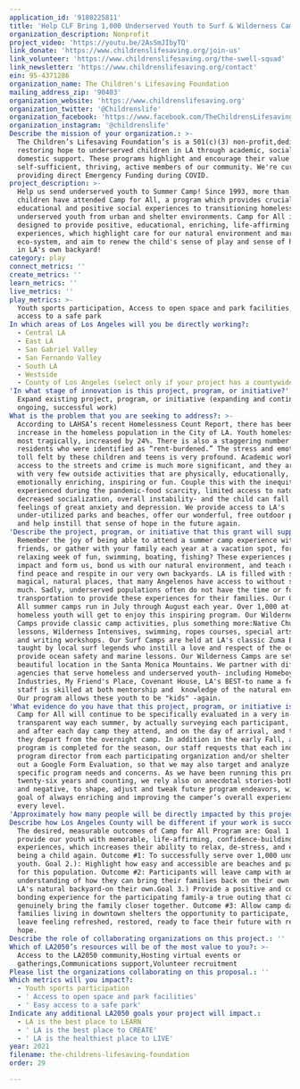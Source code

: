 ```yaml
---
application_id: '9180225811'
title: 'Help CLF Bring 1,000 Underserved Youth to Surf & Wilderness Camp!'
organization_description: Nonprofit
project_video: 'https://youtu.be/2AsSmJIbyTQ'
link_donate: 'https://www.childrenslifesaving.org/join-us'
link_volunteer: 'https://www.childrenslifesaving.org/the-swell-squad'
link_newsletter: 'https://www.childrenslifesaving.org/contact'
ein: 95-4371286
organization_name: The Children's Lifesaving Foundation
mailing_address_zip: '90403'
organization_website: 'https://www.childrenslifesaving.org'
organization_twitter: '@Childrenslife'
organization_facebook: 'https://www.facebook.com/TheChildrensLifesavingFoundation'
organization_instagram: '@childrenslife'
Describe the mission of your organization.: >-
  The Children’s Lifesaving Foundation’s is a 501(c)(3) non-profit,dedicated to
  restoring hope to underserved children in LA through academic, social and
  domestic support. These programs highlight and encourage their value as
  self-sufficient, thriving, active members of our community. We're currently
  providing direct Emergency Funding during COVID. 
project_description: >-
  Help us send underserved youth to Summer Camp! Since 1993, more than 75,000
  children have attended Camp for All, a program which provides crucial outdoor
  educational and positive social experiences to transitioning homeless and
  underserved youth from urban and shelter environments. Camp for All is
  designed to provide positive, educational, enriching, life-affirming outdoor
  experiences, which highlight care for our natural environment and marine
  eco-system, and aim to renew the child's sense of play and sense of hope-all
  in LA's own backyard!  
category: play
connect_metrics: ''
create_metrics: ''
learn_metrics: ''
live_metrics: ''
play_metrics: >-
  Youth sports participation, Access to open space and park facilities, Easy
  access to a safe park
In which areas of Los Angeles will you be directly working?:
  - Central LA
  - East LA
  - San Gabriel Valley
  - San Fernando Valley
  - South LA
  - Westside
  - County of Los Angeles (select only if your project has a countywide benefit)
'In what stage of innovation is this project, program, or initiative?': >-
  Expand existing project, program, or initiative (expanding and continuing
  ongoing, successful work)
What is the problem that you are seeking to address?: >-
  According to LAHSA’s recent Homelessness Count Report, there has been a 16%
  increase in the homeless population in the City of LA. Youth homelessness,
  most tragically, increased by 24%. There is also a staggering number of LA
  residents who were identified as “rent-burdened.” The stress and emotional
  toll felt by these children and teens is very profound. Academic work suffers,
  access to the streets and crime is much more significant, and they are left
  with very few outside activities that are physically, educationally, or
  emotionally enriching, inspiring or fun. Couple this with the inequities
  experienced during the pandemic-food scarcity, limited access to nature and
  decreased socialization, overall instability- and the child can fall prey to
  feelings of great anxiety and depression. We provide access to LA's
  under-utilized parks and beaches, offer our wonderful, free outdoor programs,
  and help instill that sense of hope in the future again.
'Describe the project, program, or initiative that this grant will support to address the problem identified.': >-
  Remember the joy of being able to attend a summer camp experience with your
  friends, or gather with your family each year at a vacation spot, for a
  relaxing week of fun, swimming, boating, fishing? These experiences positively
  impact and form us, bond us with our natural environment, and teach us how to
  find peace and respite in our very own backyards. LA is filled with such
  magical, natural places, that many Angelenos have access to without spending
  much. Sadly, underserved populations often do not have the time or funds for
  transportation to provide these experiences for their families. Our Camp for
  All summer camps run in July through August each year. Over 1,000 at-risk and
  homeless youth will get to enjoy this inspiring program. Our Wilderness Day
  Camps provide classic camp activities, plus something more:Native Chumash
  lessons, Wilderness Intensives, swimming, ropes courses, special arts classes
  and writing workshops. Our Surf Camps are held at LA's classic Zuma Beach,
  taught by local surf legends who instill a love and respect of the ocean and
  provide ocean safety and marine lessons. Our Wilderness Camps are set in a
  beautiful location in the Santa Monica Mountains. We partner with different
  agencies that serve homeless and underserved youth- including Homeboy
  Industries, My Friend's Place, Covenant House, LA's BEST-to name a few. Our
  staff is skilled at both mentorship and  knowledge of the natural environment.
  Our program allows these youth to be "kids" -again. 
'What evidence do you have that this project, program, or initiative is or will be successful, and how will you define and measure success?': >-
  Camp for All will continue to be specifically evaluated in a very in-depth,
  transparent way each summer, by actually surveying each participant, before
  and after each day camp they attend, and on the day of arrival, and the day
  they depart from the overnight camp. In addition in the early Fall, after the
  program is completed for the season, our staff requests that each individual
  program director from each participating organization and/or shelter to fill
  out a Google Form Evaluation, so that we may also target and analyze more
  specific program needs and concerns. As we have been running this program for
  twenty-six years and counting, we rely also on anecdotal stories-both positive
  and negative, to shape, adjust and tweak future program endeavors, with our
  goal of always enriching and improving the camper’s overall experience, at
  every level. 
'Approximately how many people will be directly impacted by this project, program, or initiative?': '1000'
Describe how Los Angeles County will be different if your work is successful.: >-
  The desired, measurable outcomes of Camp for All Program are: Goal 1.) To
  provide our youth with memorable, life-affirming, confidence-building outdoor
  experiences, which increases their ability to relax, de-stress, and enjoy
  being a child again. Outcome #1: To successfully serve over 1,000 underserved
  youth. Goal 2.): Highlight how easy and accessible are beaches and parks are
  for this population. Outcome #2: Participants will leave camp with an
  understanding of how they can bring their families back on their own to enjoy
  LA's natural backyard-on their own.Goal 3.) Provide a positive and cohesive
  bonding experience for the participating family-a true outing that can
  genuinely bring the family closer together. Outcome #3: Allow camp days for
  families living in downtown shelters the opportunity to participate, so they
  leave feeling refreshed, restored, ready to face their future with renewed
  hope. 
Describe the role of collaborating organizations on this project.: ''
Which of LA2050’s resources will be of the most value to you?: >-
  Access to the LA2050 community,Hosting virtual events or
  gatherings,Communications support,Volunteer recruitment
Please list the organizations collaborating on this proposal.: ''
Which metrics will you impact?:
  - Youth sports participation
  - ' Access to open space and park facilities'
  - ' Easy access to a safe park'
Indicate any additional LA2050 goals your project will impact.:
  - LA is the best place to LEARN
  - ' LA is the best place to CREATE'
  - ' LA is the healthiest place to LIVE'
year: 2021
filename: the-childrens-lifesaving-foundation
order: 29

---
```

